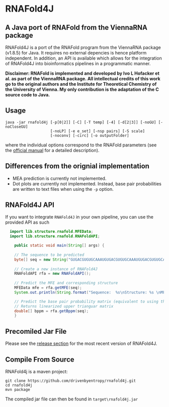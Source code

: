 # RNAFold4J
## A Java port of RNAFold from the ViennaRNA package

RNAFold4J is a port of the RNAFold program from the ViennaRNA package (v1.8.5) for Java. It requires no external depencies is hence platform independent. In addition, an API is available which allows for the integration of RNAFold4J into bioinformatics pipelines in a programmatic manner. 

**Disclaimer: RNAFold is implemented and developed by Ivo L Hofacker et al. as part of the ViennaRNA package. All intellectual credits of this work go to the original authors and the Institute for Theoretical Chemistry of the University of Vienna. My only contribution is the adaptation of the C source code to Java.**

## Usage
```
java -jar rnafold4j [-p[0|2]] [-C] [-T temp] [-4] [-d[2|3]] [-noGU] [-noCloseGU]
                    [-noLP] [-e e_set] [-nsp pairs] [-S scale]
                    [-noconv] [-circ] [-o outputFolder]
```
where the individual options correspond to the RNAFold parameters (see the [official manual](https://www.tbi.univie.ac.at/RNA/RNAfold.1.html) for a detailed description). 

## Differences from the orignial implementation
* MEA prediction is currently not implemented.
* Dot plots are currently not implemented. Instead, base pair probabilities are written to text files when using the `-p` option.

## RNAFold4J API
If you want to integrate `RNAFold4J` in your own pipeline, you can use the provided API as such
```java
  import lib.structure.rnafold.MFEData;
  import lib.structure.rnafold.RNAFoldAPI;

	public static void main(String[] args) {
		
    // The sequence to be predicted
    byte[] seq = new String("GUGACGUGUGCAAAUGUGACGUGUGCAAAUGUGACGUGUGCAAAU").getBytes();
		
    // Create a new instance of RNAFold4J
    RNAFoldAPI rfa = new RNAFoldAPI();
    
    // Predict the MFE and corresponding structure
    MFEData mfe = rfa.getMFE(seq);
    System.out.println(String.format("Sequence:  %s\nStructure: %s \nMFE:       %f", new String(seq), new String(mfe.structure), mfe.mfe));

    // Predict the base pair probability matrix (equivalent to using the -p option).
    // Returns linearized upper trianguar matrix
    double[] bppm = rfa.getBppm(seq);
	}
```

## Precomiled Jar File
Please see the [release section](https://github.com/drivenbyentropy/rnafold4j/releases) for the most recent version of RNAFold4J.

## Compile From Source
RNAFold4j is a maven project:
```
git clone https://github.com/drivenbyentropy/rnafold4j.git
cd rnafold4j
mvn package
```
The compiled jar file can then be found in `target\rnafold4j.jar`
